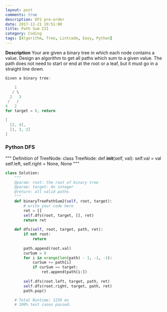 ```yaml
---
layout: post
comments: true
description: DFS pre-order
date: 2017-11-21 19:51:00
title: Path Sum III
category: Coding
tags: [Algorithm, Tree, Lintcode, Easy, Python]
---
```


**Description**
Your are given a binary tree in which each node contains a value. Design an algorithm to get all paths which sum to a given value. The path does not need to start or end at the root or a leaf, but it must go in a straight line down.

```java
Given a binary tree:

    1
   / \
  2   3
 /   /
4   2
for target = 6, return

[
  [2, 4],
  [1, 3, 2]
]
```

### Python DFS
"""
Definition of TreeNode:
class TreeNode:
    def __init__(self, val):
        self.val = val
        self.left, self.right = None, None
"""

```python
class Solution:
    """
    @param: root: the root of binary tree
    @param: target: An integer
    @return: all valid paths
    """
    def binaryTreePathSum2(self, root, target):
        # write your code here
        ret = []
        self.dfs(root, target, [], ret)
        return ret
        
    def dfs(self, root, target, path, ret):
        if not root:
            return
        
        path.append(root.val)
        curSum = 0
        for i in xrange(len(path) - 1, -1, -1):
            curSum += path[i]
            if curSum == target:
                ret.append(path[i:])
                
        self.dfs(root.left, target, path, ret)
        self.dfs(root.right, target, path, ret)
        path.pop()

    # Total Runtime: 1259 ms
    # 100% test cases passed.

```
